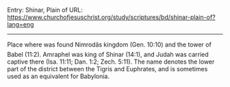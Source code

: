 Entry: Shinar, Plain of
URL: https://www.churchofjesuschrist.org/study/scriptures/bd/shinar-plain-of?lang=eng

---

Place where was found Nimrodâs kingdom (Gen. 10:10) and the tower of Babel (11:2). Amraphel was king of Shinar (14:1), and Judah was carried captive there (Isa. 11:11; Dan. 1:2; Zech. 5:11). The name denotes the lower part of the district between the Tigris and Euphrates, and is sometimes used as an equivalent for Babylonia.
